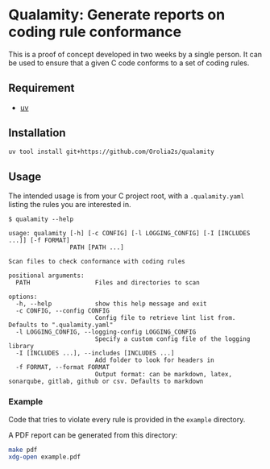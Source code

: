 # Qualamity: Generate reports on coding rule conformance

This is a proof of concept developed in two weeks by a single person.
It can be used to ensure that a given C code conforms to a set of coding rules.

## Requirement

- [uv](https://docs.astral.sh/uv/getting-started/installation/)

## Installation

```bash
uv tool install git+https://github.com/Orolia2s/qualamity
```

## Usage

The intended usage is from your C project root, with a `.qualamity.yaml` listing the rules you are interested in.

```console
$ qualamity --help

usage: qualamity [-h] [-c CONFIG] [-l LOGGING_CONFIG] [-I [INCLUDES ...]] [-f FORMAT]
                 PATH [PATH ...]

Scan files to check conformance with coding rules

positional arguments:
  PATH                  Files and directories to scan

options:
  -h, --help            show this help message and exit
  -c CONFIG, --config CONFIG
                        Config file to retrieve lint list from. Defaults to ".qualamity.yaml"
  -l LOGGING_CONFIG, --logging-config LOGGING_CONFIG
                        Specify a custom config file of the logging library
  -I [INCLUDES ...], --includes [INCLUDES ...]
                        Add folder to look for headers in
  -f FORMAT, --format FORMAT
                        Output format: can be markdown, latex, sonarqube, gitlab, github or csv. Defaults to markdown
```

### Example

Code that tries to violate every rule is provided in the `example` directory.

A PDF report can be generated from this directory:
```bash
make pdf
xdg-open example.pdf
```
